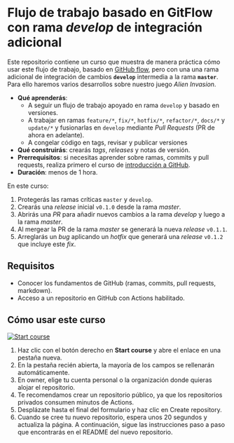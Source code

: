 <header>

<!--
  <<< Author notes: Course header >>>
  Read <https://skills.github.com/quickstart> for more information about how to build courses using this template.
  Include a 1280×640 image, course name in sentence case, and a concise description in emphasis.
  In your repository settings: enable template repository, add your 1280×640 social image, auto delete head branches.
  Next to "About", add description & tags; disable releases, packages, & environments.
  Add your open source license, GitHub uses the MIT license.
-->

</header>

# Flujo de trabajo basado en **GitFlow** con rama _develop_ de integración adicional

Este repositorio contiene un curso que muestra de manera práctica cómo usar este flujo de trabajo, basado en [GitHub flow](https://guides.github.com/introduction/flow/), pero con una una rama adicional de integración de cambios **`develop`** intermedia a la rama **`master`**. Para ello haremos varios desarrollos sobre nuestro juego _Alien Invasion_.

- **Qué aprenderás**:
  - A seguir un flujo de trabajo apoyado en rama `develop` y basado en versiones.
  - A trabajar en ramas `feature/*`, `fix/*`, `hotfix/*`, `refactor/*`, `docs/*` y `update/*` y fusionarlas en `develop` mediante *Pull Requests* (PR de ahora en adelante).
  - A congelar código en tags, revisar y publicar versiones
- **Qué construirás**: crearás *tags*, *releases* y notas de versión.
- **Prerrequisitos**: si necesitas aprender sobre ramas, commits y pull requests, realiza primero el curso de [introducción a GitHub](https://github.com/skills/introduction-to-github).
- **Duración**: menos de 1 hora.

En este curso:

1. Protegerás las ramas críticas `master` y `develop`.
1. Crearás una *release* inicial `v0.1.0` desde la rama *master*.
1. Abrirás una *PR* para añadir nuevos cambios a la rama *develop* y luego a la rama *master*.
1. Al mergear la PR de la rama *master* se generará la nueva *release* `v0.1.1`.
1. Arreglarás un *bug* aplicando un *hotfix* que generará una *release* `v0.1.2` que incluye este *fix*.

## Requisitos

- Conocer los fundamentos de GitHub (ramas, commits, pull requests, markdown).
- Acceso a un repositorio en GitHub con Actions habilitado.

## Cómo usar este curso

<!-- For start course, run in JavaScript:
'https://github.com/new?' + new URLSearchParams({
  template_owner: 'ml0renz0',
  template_name: 'release-based-workflow',
  owner: '@me',
  name: 'skills-release-based-workflow',
  description: 'Release based workflow course',
  visibility: 'public',
}).toString()
-->

[![Start course](https://user-images.githubusercontent.com/1221423/235727646-4a590299-ffe5-480d-8cd5-8194ea184546.svg)](https://github.com/new?template_owner=ml0renz0&template_name=release-based-workflow&owner=%40me&name=skills-release-based-workflow&description=Release+based+workflow+course&visibility=public&include_all_branches=true)


1. Haz clic con el botón derecho en **Start course** y abre el enlace en una pestaña nueva.
1. En la pestaña recién abierta, la mayoría de los campos se rellenarán automáticamente.
1. En owner, elige tu cuenta personal o la organización donde quieras alojar el repositorio.
1. Te recomendamos crear un repositorio público, ya que los repositorios privados consumen minutos de Actions.
1. Desplázate hasta el final del formulario y haz clic en Create repository.
1. Cuando se cree tu nuevo repositorio, espera unos 20 segundos y actualiza la página. A continuación, sigue las instrucciones paso a paso que encontrarás en el README del nuevo repositorio.

<footer>

<!--
  <<< Author notes: Footer >>>
  Add a link to get support, GitHub status page, code of conduct, license link.
-->

</footer>